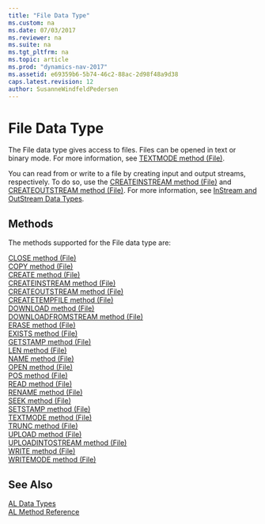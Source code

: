 ```yaml
---
title: "File Data Type"
ms.custom: na
ms.date: 07/03/2017
ms.reviewer: na
ms.suite: na
ms.tgt_pltfrm: na
ms.topic: article
ms.prod: "dynamics-nav-2017"
ms.assetid: e69359b6-5b74-46c2-88ac-2d98f48a9d38
caps.latest.revision: 12
author: SusanneWindfeldPedersen
---
```

# File Data Type
The File data type gives access to files. Files can be opened in text or binary mode. For more information, see [TEXTMODE method (File)](../methods/devenv-textmode-method-file.md).  
  
 You can read from or write to a file by creating input and output streams, respectively. To do so, use the [CREATEINSTREAM method (File)](../methods/devenv-createinstream-method-file.md) and [CREATEOUTSTREAM method (File)](../methods/devenv-createoutstream-method-file.md). For more information, see [InStream and OutStream Data Types](devenv-instream-and-outstream-data-types.md).  

## Methods  
The methods supported for the File data type are:

[CLOSE method (File)](../methods/devenv-close-method-file.md)   
[COPY method (File)](../methods/devenv-copy-method-file.md)   
[CREATE method (File)](../methods/devenv-create-method-file.md)   
[CREATEINSTREAM method (File)](../methods/devenv-createinstream-method-file.md)   
[CREATEOUTSTREAM method (File)](../methods/devenv-createoutstream-method-file.md)   
[CREATETEMPFILE method (File)](../methods/devenv-createtempfile-method-file.md)   
[DOWNLOAD method (File)](../methods/devenv-download-method-file.md)   
[DOWNLOADFROMSTREAM method (File)](../methods/devenv-downloadfromstream-method-file.md)   
[ERASE method (File)](../methods/devenv-erase-method-file.md)   
[EXISTS method (File)](../methods/devenv-exists-method-file.md)   
[GETSTAMP method (File)](../methods/devenv-getstamp-method-file.md)   
[LEN method (File)](../methods/devenv-len-method-file.md)   
[NAME method (File)](../methods/devenv-name-method-file.md)   
[OPEN method (File)](../methods/devenv-open-method-file.md)   
[POS method (File)](../methods/devenv-pos-method-file.md)   
[READ method (File)](../methods/devenv-read-method-file.md)   
[RENAME method (File)](../methods/devenv-rename-method-file.md)   
[SEEK method (File)](../methods/devenv-seek-method-file.md)   
[SETSTAMP method (File)](../methods/devenv-setstamp-method-file.md)   
[TEXTMODE method (File)](../methods/devenv-textmode-method-file.md)   
[TRUNC method (File)](../methods/devenv-trunc-method-file.md)   
[UPLOAD method (File)](../methods/devenv-upload-method-file.md)   
[UPLOADINTOSTREAM method (File)](../methods/devenv-uploadintostream-method-file.md)   
[WRITE method (File)](../methods/devenv-write-method-file.md)   
[WRITEMODE method (File)](../methods/devenv-writemode-method-file.md)

## See Also  
[AL Data Types](devenv-al-data-types.md)  
[AL Method Reference](../methods/devenv-al-method-reference.md)  